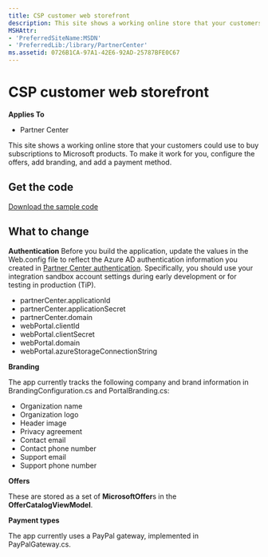 ```yaml
---
title: CSP customer web storefront
description: This site shows a working online store that your customers could use to buy subscriptions to Microsoft products. To make it work for you, configure the offers, add branding, and add a payment method.
MSHAttr:
- 'PreferredSiteName:MSDN'
- 'PreferredLib:/library/PartnerCenter'
ms.assetid: 0726B1CA-97A1-42E6-92AD-25787BFE0C67
---
```


# CSP customer web storefront


**Applies To**

-   Partner Center

This site shows a working online store that your customers could use to buy subscriptions to Microsoft products. To make it work for you, configure the offers, add branding, and add a payment method.

## <span id="Get_the_code"></span><span id="get_the_code"></span><span id="GET_THE_CODE"></span>Get the code


[Download the sample code](http://go.microsoft.com/fwlink/p/?LinkId=746682)

## <span id="What_to_change"></span><span id="what_to_change"></span><span id="WHAT_TO_CHANGE"></span>What to change


**Authentication** Before you build the application, update the values in the Web.config file to reflect the Azure AD authentication information you created in [Partner Center authentication](partner-center-authentication.md). Specifically, you should use your integration sandbox account settings during early development or for testing in production (TiP).

-   partnerCenter.applicationId
-   partnerCenter.applicationSecret
-   partnerCenter.domain
-   webPortal.clientId
-   webPortal.clientSecret
-   webPortal.domain
-   webPortal.azureStorageConnectionString

**Branding**

The app currently tracks the following company and brand information in BrandingConfiguration.cs and PortalBranding.cs:

-   Organization name
-   Organization logo
-   Header image
-   Privacy agreement
-   Contact email
-   Contact phone number
-   Support email
-   Support phone number

**Offers**

These are stored as a set of **MicrosoftOffer**s in the **OfferCatalogViewModel**.

**Payment types**

The app currently uses a PayPal gateway, implemented in PayPalGateway.cs.

 

 




